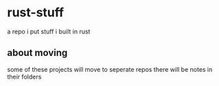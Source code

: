 # rust-stuff
a repo i put stuff i built in rust

## about moving
some of these projects will move to seperate repos
there will be notes in their folders
